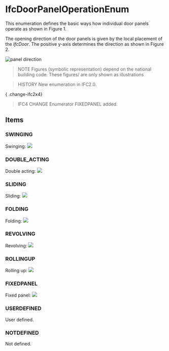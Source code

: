 # IfcDoorPanelOperationEnum

This enumeration defines the basic ways how individual door panels operate as shown in Figure 1.

The opening direction of the door panels is given by the local placement of the _IfcDoor_. The positive y-axis determines the direction as shown in Figure 2.

![panel direction](../../../../figures/ifcdoorpaneloperationenum-fig10.gif "Figure 2 &mdash; Door panel operations")

> NOTE Figures (symbolic representation) depend on the national building code. These figures/ are only shown as illustrations

> HISTORY New enumeration in IFC2.0.

{ .change-ifc2x4}
> IFC4 CHANGE Enumerator FIXEDPANEL added.

## Items

### SWINGING
Swinging:
![](../../../../figures/ifcdoorpaneloperationenum-fig01.gif)

### DOUBLE_ACTING
Double acting:
![](../../../../figures/ifcdoorpaneloperationenum-fig02.gif)

### SLIDING
Sliding:
![](../../../../figures/ifcdoorpaneloperationenum-fig03.gif)

### FOLDING
Folding:
![](../../../../figures/ifcdoorpaneloperationenum-fig04.gif)

### REVOLVING
Revolving:
![](../../../../figures/ifcdoorpaneloperationenum-fig05.gif)

### ROLLINGUP
Rolling up:
![](../../../../figures/ifcdoorpaneloperationenum-fig06.gif)

### FIXEDPANEL
Fixed panel:
![](../../../../figures/ifcdoorpaneloperationenum-fig07.gif)

### USERDEFINED
User defined.

### NOTDEFINED
Not defined.
